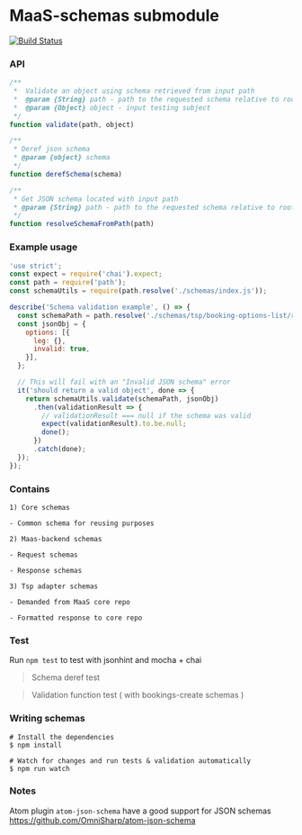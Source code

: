 # MaaS-schemas submodule
[![Build Status](https://travis-ci.com/maasglobal/maas-schemas.svg?token=EzGctxgsjK7P9ky3oz1p&branch=master)](https://travis-ci.com/maasglobal/maas-backend)

### API

```javascript
/**
 *	Validate an object using schema retrieved from input path
 *	@param {String} path - path to the requested schema relative to root
 *	@param {Object} object - input testing subject
 */
function validate(path, object)
```

```javascript
/**
 * Deref json schema
 * @param {object} schema
 */
function derefSchema(schema)
```

```javascript
/**
 * Get JSON schema located with input path
 * @param {String} path - path to the requested schema relative to root
 */
function resolveSchemaFromPath(path)
```

### Example usage

```javascript
'use strict';
const expect = require('chai').expect;
const path = require('path');
const schemaUtils = require(path.resolve('./schemas/index.js'));

describe('Schema validation example', () => {
  const schemaPath = path.resolve('./schemas/tsp/booking-options-list/response.json');
  const jsonObj = {
    options: [{
      leg: {},
      invalid: true,
    }],
  };

  // This will fail with an "Invalid JSON schema" error
  it('should return a valid object', done => {
    return schemaUtils.validate(schemaPath, jsonObj)
      .then(validationResult => {
        // validationResult === null if the schema was valid
        expect(validationResult).to.be.null;
        done();
      })
      .catch(done);
  });
});

```

### Contains

```
1) Core schemas

- Common schema for reusing purposes

2) Maas-backend schemas

- Request schemas

- Response schemas

3) Tsp adapter schemas

- Demanded from MaaS core repo

- Formatted response to core repo

```

### Test

Run `npm test` to test with jsonhint and mocha + chai

> Schema deref test

> Validation function test ( with bookings-create schemas )

### Writing schemas

```
# Install the dependencies
$ npm install

# Watch for changes and run tests & validation automatically
$ npm run watch
```

### Notes

Atom plugin `atom-json-schema` have a good support for JSON schemas
https://github.com/OmniSharp/atom-json-schema
